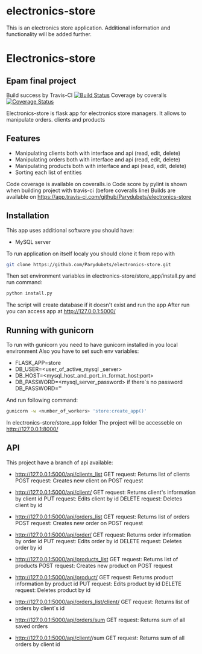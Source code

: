 # electronics-store

This is an electronics store application. 
Additional information and functionality will be added further.

# Electronics-store
## Epam final project


Build success by Travis-CI
[![Build Status](https://app.travis-ci.com/Parydubets/electronics-store.svg?branch=main)](https://app.travis-ci.com/Parydubets/electronics-store)
Coverage by coveralls
[![Coverage Status](https://coveralls.io/repos/github/Parydubets/electronics-store/badge.svg?branch=main)](https://coveralls.io/github/Parydubets/electronics-store?branch=main)

Electronics-store is flask app for electronics store managers. It allows to manipulate orders. clients and products 

## Features

- Manipulating clients both with interface and api (read, edit, delete)
- Manipulating orders both with interface and api (read, edit, delete)
- Manipulating products both with interface and api (read, edit, delete)
- Sorting each list of entities

Code coverage is available on coveralls.io
Code score by pylint is shown when building project with travis-ci (before coveralls line)
Builds are available on https://app.travis-ci.com/github/Parydubets/electronics-store

## Installation

This app uses additional software you should have:
- MySQL server


To run application on itself localy  you should clone it from repo with 

```sh
git clone https://github.com/Parydubets/electronics-store.git
```
Then set environment variables in electronics-store/store_app/install.py and run command:
```sh
python install.py
```
The script will create database if it doesn't exist and run the app
After run you can  access app at http://127.0.0.1:5000/


## Running with gunicorn
To run with gunicorn you need to have gunicorn installed in you local environment
Also you have to set such env variables:
 - FLASK_APP=store  
 - DB_USER=<user_of_active_mysql _server>
 - DB_HOST=<mysql_host_and_port_in_format_host:port>
 - DB_PASSWORD=<mysql_server_password> if there`s no password DB_PASSWORD=''

And run  following command: 
```sh
gunicorn -w <number_of_workers> 'store:create_app()'
```
In electronics-store/store_app folder
The project will be accesseble on http://127.0.0.1:8000/

## API

This project have a branch of api available:
- http://127.0.0.1:5000/api/clients_list
 GET request: Returns list of clients
 POST request: Creates new client on POST request
- http://127.0.0.1:5000/api/client/<id>
 GET request: Returns client's information by client id
 PUT request: Edits client by id
 DELETE request: Deletes client by id


- http://127.0.0.1:5000/api/orders_list
 GET request: Returns list of orders
 POST request: Creates new order on POST request
- http://127.0.0.1:5000/api/order/<id>
 GET request: Returns order information by order id
 PUT request: Edits order by id
 DELETE request: Deletes order by id


- http://127.0.0.1:5000/api/products_list
 GET request: Returns list of products
 POST request: Creates new product on POST request
- http://127.0.0.1:5000/api/product/<id>
 GET request: Returns product information by product id
 PUT request: Edits product by id
 DELETE request: Deletes product by id


- http://127.0.0.1:5000/api/orders_list/client/<id>
 GET request: Returns list of orders by client`s id
- http://127.0.0.1:5000/api/orders/sum
 GET request: Returns sum of all saved orders
- http://127.0.0.1:5000/api/client/<id>/sum
 GET request: Returns sum of all orders by client id

